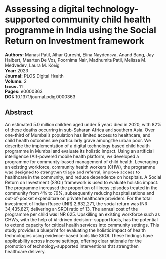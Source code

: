 # Assessing a digital technology-supported community child health programme in India using the Social Return on Investment framework

**Authors:** Manasi Patil, Athar Qureshi, Elina Naydenova, Anand Bang, Jay Halbert, Maarten De Vos, Poornima Nair, Madhumita Patil, Melissa M. Medvedev, Laura M. König  
**Year:** 2023  
**Journal:** PLOS Digital Health  
**Volume:** 2  
**Issue:** 11  
**Pages:** e0000363  
**DOI:** 10.1371/journal.pdig.0000363  

## Abstract
An estimated 5.0 million children aged under 5 years died in 2020, with 82% of these deaths occurring in sub-Saharan Africa and southern Asia. Over one-third of Mumbai’s population has limited access to healthcare, and child health outcomes are particularly grave among the urban poor. We describe the implementation of a digital technology-based child health programme in Mumbai and evaluate its holistic impact. Using an artificial intelligence (AI)-powered mobile health platform, we developed a programme for community-based management of child health. Leveraging an existing workforce, community health workers (CHW), the programme was designed to strengthen triage and referral, improve access to healthcare in the community, and reduce dependence on hospitals. A Social Return on Investment (SROI) framework is used to evaluate holistic impact. The programme increased the proportion of illness episodes treated in the community from 4% to 76%, subsequently reducing hospitalisations and out-of-pocket expenditure on private healthcare providers. For the total investment of Indian Rupee (INR) 2,632,271, the social return was INR 34,435,827, delivering an SROI ratio of 13. The annual cost of the programme per child was INR 625. Upskilling an existing workforce such as CHWs, with the help of AI-driven decision- support tools, has the potential to extend capacity for critical health services into community settings. This study provides a blueprint for evaluating the holistic impact of health technologies using evidence-based tools like SROI. These findings have applicability across income settings, offering clear rationale for the promotion of technology-supported interventions that strengthen healthcare delivery.

